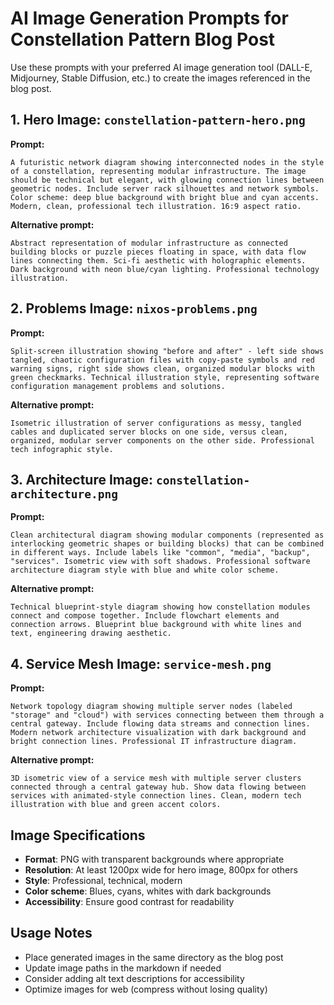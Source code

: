 # AI Image Generation Prompts for Constellation Pattern Blog Post

Use these prompts with your preferred AI image generation tool (DALL-E, Midjourney, Stable Diffusion, etc.) to create the images referenced in the blog post.

## 1. Hero Image: `constellation-pattern-hero.png`

**Prompt:**
```
A futuristic network diagram showing interconnected nodes in the style of a constellation, representing modular infrastructure. The image should be technical but elegant, with glowing connection lines between geometric nodes. Include server rack silhouettes and network symbols. Color scheme: deep blue background with bright blue and cyan accents. Modern, clean, professional tech illustration. 16:9 aspect ratio.
```

**Alternative prompt:**
```
Abstract representation of modular infrastructure as connected building blocks or puzzle pieces floating in space, with data flow lines connecting them. Sci-fi aesthetic with holographic elements. Dark background with neon blue/cyan lighting. Professional technology illustration.
```

## 2. Problems Image: `nixos-problems.png`

**Prompt:**
```
Split-screen illustration showing "before and after" - left side shows tangled, chaotic configuration files with copy-paste symbols and red warning signs, right side shows clean, organized modular blocks with green checkmarks. Technical illustration style, representing software configuration management problems and solutions.
```

**Alternative prompt:**
```
Isometric illustration of server configurations as messy, tangled cables and duplicated server blocks on one side, versus clean, organized, modular server components on the other side. Professional tech infographic style.
```

## 3. Architecture Image: `constellation-architecture.png`

**Prompt:**
```
Clean architectural diagram showing modular components (represented as interlocking geometric shapes or building blocks) that can be combined in different ways. Include labels like "common", "media", "backup", "services". Isometric view with soft shadows. Professional software architecture diagram style with blue and white color scheme.
```

**Alternative prompt:**
```
Technical blueprint-style diagram showing how constellation modules connect and compose together. Include flowchart elements and connection arrows. Blueprint blue background with white lines and text, engineering drawing aesthetic.
```

## 4. Service Mesh Image: `service-mesh.png`

**Prompt:**
```
Network topology diagram showing multiple server nodes (labeled "storage" and "cloud") with services connecting between them through a central gateway. Include flowing data streams and connection lines. Modern network architecture visualization with dark background and bright connection lines. Professional IT infrastructure diagram.
```

**Alternative prompt:**
```
3D isometric view of a service mesh with multiple server clusters connected through a central gateway hub. Show data flowing between services with animated-style connection lines. Clean, modern tech illustration with blue and green accent colors.
```

## Image Specifications

- **Format**: PNG with transparent backgrounds where appropriate
- **Resolution**: At least 1200px wide for hero image, 800px for others
- **Style**: Professional, technical, modern
- **Color scheme**: Blues, cyans, whites with dark backgrounds
- **Accessibility**: Ensure good contrast for readability

## Usage Notes

- Place generated images in the same directory as the blog post
- Update image paths in the markdown if needed
- Consider adding alt text descriptions for accessibility
- Optimize images for web (compress without losing quality)